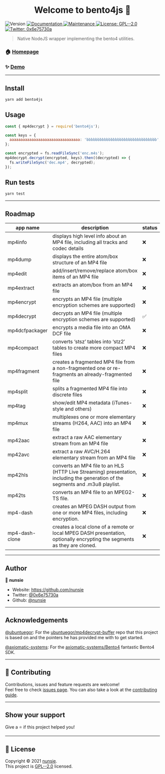 <h1 align="center">Welcome to bento4js 👋</h1>
<p>
  <img alt="Version" src="https://img.shields.io/badge/version-0.0.1-blue.svg?cacheSeconds=2592000" />
  <a href="https://github.com/nunsie/bento4js#readme" target="_blank">
    <img alt="Documentation" src="https://img.shields.io/badge/documentation-yes-brightgreen.svg" />
  </a>
  <a href="https://github.com/nunsie/bento4js/graphs/commit-activity" target="_blank">
    <img alt="Maintenance" src="https://img.shields.io/badge/Maintained%3F-yes-green.svg" />
  </a>
  <a href="https://github.com/nunsie/bento4js/blob/master/LICENSE" target="_blank">
    <img alt="License: GPL--2.0" src="https://img.shields.io/github/license/nunsie/bento4js" />
  </a>
  <a href="https://twitter.com/0x6e75730a" target="_blank">
    <img alt="Twitter: 0x6e75730a" src="https://img.shields.io/twitter/follow/0x6e75730a.svg?style=social" />
  </a>
</p>

> Native NodeJS wrapper implementing the bento4 utilities.

### 🏠 [Homepage](https://github.com/nunsie/bento4js)

### ✨ [Demo](https://github.com/nunsie/bento4js)

---

## Install

```sh
yarn add bento4js
```

## Usage

```js
const { mp4decrypt } = require('bento4js');

const keys = {
  aaaaaaaaaaaaaaaaaaaaaaaaaaaaaaaa: 'bbbbbbbbbbbbbbbbbbbbbbbbbbbbbbbb',
};

const encrypted = fs.readFileSync('enc.m4s');
mp4decrypt.decrypt(encrypted, keys).then((decrypted) => {
  fs.writeFileSync('dec.mp4', decrypted);
});
```

## Run tests

```sh
yarn test
```

---

## Roadmap

| app name       | description                                                                                                                     | status |
| -------------- | ------------------------------------------------------------------------------------------------------------------------------- | ------ |
| mp4info        | displays high level info about an MP4 file, including all tracks and codec details                                              | ❌     |
| mp4dump        | displays the entire atom/box structure of an MP4 file                                                                           | ❌     |
| mp4edit        | add/insert/remove/replace atom/box items of an MP4 file                                                                         | ❌     |
| mp4extract     | extracts an atom/box from an MP4 file                                                                                           | ❌     |
| mp4encrypt     | encrypts an MP4 file (multiple encryption schemes are supported)                                                                | ❌     |
| mp4decrypt     | decrypts an MP4 file (multiple encryption schemes are supported)                                                                | ✅     |
| mp4dcfpackager | encrypts a media file into an OMA DCF file                                                                                      | ❌     |
| mp4compact     | converts ‘stsz’ tables into ‘stz2′ tables to create more compact MP4 files                                                      | ❌     |
| mp4fragment    | creates a fragmented MP4 file from a non-fragmented one or re-fragments an already-fragmented file                              | ❌     |
| mp4split       | splits a fragmented MP4 file into discrete files                                                                                | ❌     |
| mp4tag         | show/edit MP4 metadata (iTunes-style and others)                                                                                | ❌     |
| mp4mux         | multiplexes one or more elementary streams (H264, AAC) into an MP4 file                                                         | ❌     |
| mp42aac        | extract a raw AAC elementary stream from an MP4 file                                                                            | ❌     |
| mp42avc        | extract a raw AVC/H.264 elementary stream from an MP4 file                                                                      | ❌     |
| mp42hls        | converts an MP4 file to an HLS (HTTP Live Streaming) presentation, including the generation of the segments and .m3u8 playlist. | ❌     |
| mp42ts         | converts an MP4 file to an MPEG2-TS file.                                                                                       | ❌     |
| mp4-dash       | creates an MPEG DASH output from one or more MP4 files, including encryption.                                                   | ❌     |
| mp4-dash-clone | creates a local clone of a remote or local MPEG DASH presentation, optionally encrypting the segments as they are cloned.       | ❌     |

---

## Author

👤 **nunsie**

- Website: https://github.com/nunsie
- Twitter: [@0x6e75730a](https://twitter.com/0x6e75730a)
- Github: [@nunsie](https://github.com/nunsie)

---

## Acknowledgements

[@ubuntuegor](https://github.com/ubuntuegor): For the [ubuntuegor/mp4decrypt-buffer](https://github.com/ubuntuegor/mp4decrypt-buffer) repo that this project is based on and the pointers he has provided me with to get started.

[@axiomatic-systems](https://github.com/axiomatic-systems): For the [axiomatic-systems/Bento4](https://github.com/axiomatic-systems/Bento4) fantastic Bento4 SDK.

---

## 🤝 Contributing

Contributions, issues and feature requests are welcome!<br />Feel free to check [issues page](https://github.com/nunsie/bento4js/issues). You can also take a look at the [contributing guide](https://github.com/nunsie/bento4js/blob/master/CONTRIBUTING.md).

---

## Show your support

Give a ⭐️ if this project helped you!

---

## 📝 License

Copyright © 2021 [nunsie](https://github.com/nunsie).<br />
This project is [GPL--2.0](https://github.com/nunsie/bento4js/blob/master/LICENSE) licensed.
